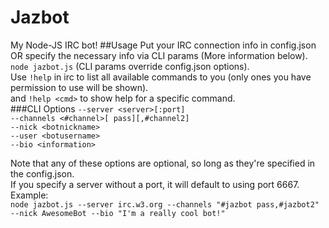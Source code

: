 Jazbot
======
My Node-JS IRC bot!
##Usage
Put your IRC connection info in config.json OR specify the necessary info via CLI params (More information below).  
`node jazbot.js` (CLI params override config.json options).  
Use `!help` in irc to list all available commands to you (only ones you have permission to use will be shown).  
and `!help <cmd>` to show help for a specific command.  
###CLI Options
`--server <server>[:port]`  
`--channels <#channel>[ pass][,#channel2]`  
`--nick <botnickname>`  
`--user <botusername>`  
`--bio <information>`

Note that any of these options are optional, so long as they're specified in the config.json.  
If you specify a server without a port, it will default to using port 6667.  
Example:  
`node jazbot.js --server irc.w3.org --channels "#jazbot pass,#jazbot2" --nick AwesomeBot --bio "I'm a really cool bot!"`